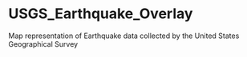 # USGS_Earthquake_Overlay
Map representation of Earthquake data collected by the United States Geographical Survey
